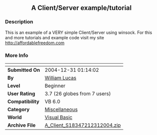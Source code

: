 ﻿<div align="center">

## A Client/Server example/tutorial


</div>

### Description

This is an example of a VERY simple Client/Server using winsock. For this and more tutorials and example code visit my site http://affordablefreedom.com
 
### More Info
 


<span>             |<span>
---                |---
**Submitted On**   |2004-12-31 01:14:02
**By**             |[William Lucas](https://github.com/Planet-Source-Code/PSCIndex/blob/master/ByAuthor/william-lucas.md)
**Level**          |Beginner
**User Rating**    |3.7 (26 globes from 7 users)
**Compatibility**  |VB 6\.0
**Category**       |[Miscellaneous](https://github.com/Planet-Source-Code/PSCIndex/blob/master/ByCategory/miscellaneous__1-1.md)
**World**          |[Visual Basic](https://github.com/Planet-Source-Code/PSCIndex/blob/master/ByWorld/visual-basic.md)
**Archive File**   |[A\_Client\_S18347212312004\.zip](https://github.com/Planet-Source-Code/william-lucas-a-client-server-example-tutorial__1-58005/archive/master.zip)








